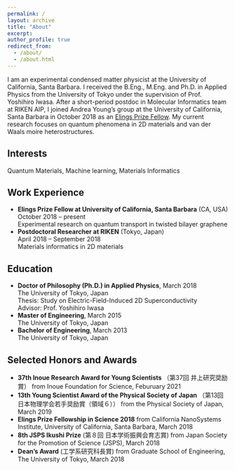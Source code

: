 ```yaml
---
permalink: /
layout: archive
title: "About"
excerpt:
author_profile: true
redirect_from: 
  - /about/
  - /about.html
---
```


I am an experimental condensed matter physicist at the University of California, Santa Barbara. I received the B.Eng., M.Eng. and Ph.D. in Applied Physics from the University of Tokyo under the supervision of Prof. Yoshihiro Iwasa. After a short-period postdoc in Molecular Informatics team at RIKEN AIP, I joined Andrea Young’s group at the University of California, Santa Barbara in October 2018 as an [Elings Prize Fellow](https://www.cnsi.ucsb.edu/resources/funding/elings-prize/fellows). My current research focuses on quantum phenomena in 2D materials and van der Waals moire heterostructures.

## Interests
Quantum Materials, Machine learning, Materials Informatics

## Work Experience

- **Elings Prize Fellow at University of California, Santa Barbara** (CA, USA)<br>
  October 2018 – present<br>
  Experimental research on quantum transport in twisted bilayer graphene
- **Postdoctoral Researcher at RIKEN** (Tokyo, Japan)<br>
  April 2018 – September 2018<br>
  Materials informatics in 2D materials

## Education

- **Doctor of Philosophy (Ph.D.) in Applied Physics**, March 2018<br>
  The University of Tokyo, Japan<br>
  Thesis: Study on Electric-Field-Induced 2D Superconductivity<br>
  Advisor: Prof. Yoshihiro Iwasa
  <br>
- **Master of Engineering**, March 2015<br>
  The University of Tokyo, Japan
  <br>
- **Bachelor of Engineering**, March 2013<br>
  The University of Tokyo, Japan

## Selected Honors and Awards
- **37th Inoue Research Award for Young Scientists** （第37回 井上研究奨励賞） from Inoue Foundation for Science, Feburuary 2021
- **13th Young Scientist Award of the Physical Society of Japan** （第13回 日本物理学会若手奨励賞（領域６）） from the Physical Society of Japan, March 2019
- **Elings Prize Fellowship in Science 2018**
from California NanoSystems Institute, University of California, Santa Barbara, March 2018
- **8th JSPS Ikushi Prize** (第８回 日本学術振興会育志賞)  from Japan Society for the Promotion of Science (JSPS), March 2018
- **Dean’s Award** (工学系研究科長賞) from Graduate School of Engineering, The University of Tokyo, March 2018


